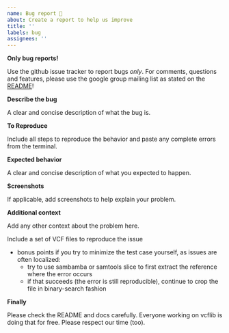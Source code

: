 ```yaml
---
name: Bug report 🐞
about: Create a report to help us improve
title: ''
labels: bug
assignees: ''
---
```

**Only bug reports!**

Use the github issue tracker to report bugs *only*. For comments, questions and features,
please use the google group mailing list as stated on the
[README](https://github.com/vcflib/vcflib/blob/master/README.md)!

**Describe the bug**

A clear and concise description of what the bug is.

**To Reproduce**

Include all steps to reproduce the behavior and paste any complete
errors from the terminal.

**Expected behavior**

A clear and concise description of what you expected to happen.

**Screenshots**

If applicable, add screenshots to help explain your problem.

**Additional context**

Add any other context about the problem here.

Include a set of VCF files to reproduce the issue

+ bonus points if you try to minimize the test case yourself, as issues are often localized:
  - try to use sambamba or samtools slice to first extract the reference where the error occurs
  - if that succeeds (the error is still reproducible), continue to crop the file in binary-search fashion

**Finally**

Please check the README and docs carefully. Everyone working on vcflib is doing that for free. Please respect our time (too).
